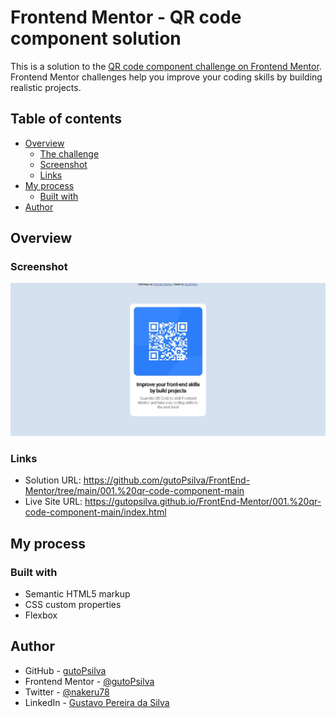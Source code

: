 # Frontend Mentor - QR code component solution

This is a solution to the [QR code component challenge on Frontend Mentor](https://www.frontendmentor.io/challenges/qr-code-component-iux_sIO_H). Frontend Mentor challenges help you improve your coding skills by building realistic projects. 

## Table of contents

- [Overview](#overview)
  - [The challenge](#the-challenge)
  - [Screenshot](#screenshot)
  - [Links](#links)
- [My process](#my-process)
  - [Built with](#built-with)
- [Author](#author)

## Overview

### Screenshot

<div align="center">
  <img src="images/screenshot.JPG" alt="screenshotDesktop">
</div>

### Links

- Solution URL: https://github.com/gutoPsilva/FrontEnd-Mentor/tree/main/001.%20qr-code-component-main
- Live Site URL: https://gutopsilva.github.io/FrontEnd-Mentor/001.%20qr-code-component-main/index.html

## My process

### Built with

- Semantic HTML5 markup
- CSS custom properties
- Flexbox

## Author

- GitHub - [gutoPsilva](https://github.com/gutoPsilva)
- Frontend Mentor - [@gutoPsilva](https://www.frontendmentor.io/profile/gutoPsilva)
- Twitter - [@nakeru78](https://www.twitter.com/nakeru78)
- LinkedIn - [Gustavo Pereira da Silva](https://www.linkedin.com/in/gustavo-pereira-da-silva-b5b684247/)
